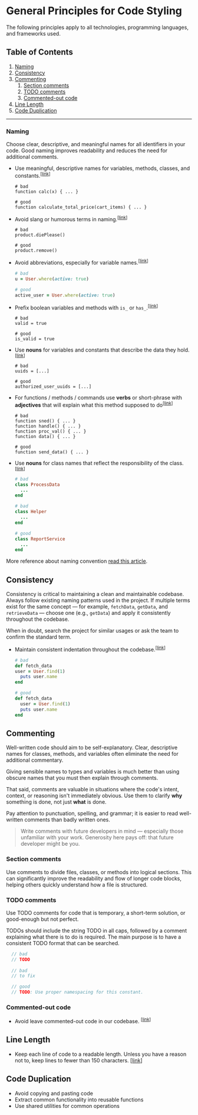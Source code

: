 # General Principles for Code Styling

The following principles apply to all technologies, programming languages, and frameworks used.

## Table of Contents
1. [Naming](#naming)
1. [Consistency](#consistency)
1. [Commenting](#commenting)
    1. [Section comments](#section-comments)
    1. [TODO comments](#todo-comments)
    1. [Commented-out code](#commented-out-code)
1. [Line Length](#line-length)
1. [Code Duplication](#code-duplication)


---


### Naming
Choose clear, descriptive, and meaningful names for all identifiers in your code. Good naming improves readability and reduces the need for additional comments.

* <a name="meaningful-names"></a>Use meaningful, descriptive names for variables, methods, classes, and constants.<sup>[[link](#meaningful-names)]</sup>

    ```
    # bad
    function calc(x) { ... }

    # good
    function calculate_total_price(cart_items) { ... }
    ```

* <a name="avoid-slang"></a>Avoid slang or humorous terms in naming.<sup>[[link](#avoid-slang)]</sup>

    ```
    # bad
    product.diePlease()

    # good
    product.remove()
    ```
* <a name="avoid-abbreviations"></a>Avoid abbreviations, especially for variable names.<sup>[[link](#avoid-abbreviations)]</sup>

    ```ruby
    # bad
    u = User.where(active: true)

    # good
    active_user = User.where(active: true)
    ```

* <a name="boolean-prefixes"></a>Prefix boolean variables and methods with `is_` or `has_`.<sup>[[link](#boolean-prefixes)]</sup>

    ```
    # bad
    valid = true

    # good
    is_valid = true
    ```

* <a name="noun-variable-names"></a>Use **nouns** for variables and constants that describe the data they hold.<sup>[[link](#noun-variable-names)]</sup>

    ```
    # bad
    uuids = [...]

    # good
    authorized_user_uuids = [...]
    ```

* <a name="verb-method-names"></a>For functions / methods / commands use **verbs** or short-phrase with **adjectives** that will explain what this method supposed to do<sup>[[link](#verb-method-names)]</sup>

    ```
    # bad
    function sned() { ... }
    function handle() { ... }
    function proc_val() { ... }
    function data() { ... }
  
    # good
    function send_data() { ... }
    ```

* <a name="noun-class-names"></a>Use **nouns** for class names that reflect the responsibility of the class.<sup>[[link](#noun-class-names)]</sup>

    ```ruby
    # bad
    class ProcessData
      ...
    end
  
    # bad
    class Helper
      ...
    end

    # good
    class ReportService
      ...
    end
    ```

More reference about naming convention [read this article](https://medium.com/wix-engineering/naming-convention-8-basic-rules-for-any-piece-of-code-c4c5f65b0c09).


## Consistency

Consistency is critical to maintaining a clean and maintainable codebase. Always follow existing naming patterns used in the project. 
If multiple terms exist for the same concept — for example, `fetchData`, `getData`, and `retrieveData` — choose one (e.g., `getData`) and apply it consistently throughout the codebase.

When in doubt, search the project for similar usages or ask the team to confirm the standard term.

* <a name="consistent-indentation"></a>Maintain consistent indentation throughout the codebase.<sup>[[link](#consistent-indentation)]</sup>

    ```ruby
    # bad
    def fetch_data
    user = User.find(1)
      puts user.name
    end

    # good
    def fetch_data
      user = User.find(1)
      puts user.name
    end
    ```


## Commenting

Well-written code should aim to be self-explanatory.
Clear, descriptive names for classes, methods, and variables often eliminate the need for additional commentary.

Giving sensible names to types and variables is much better
than using obscure names that you must then explain through comments.

That said, comments are valuable in situations where the code's intent, context, or reasoning isn't immediately obvious. Use them to clarify **why** something is done, not just **what** is done.

Pay attention to punctuation, spelling, and grammar; it is easier to read
well-written comments than badly written ones.

> Write comments with future developers in mind — especially those unfamiliar with your work.
> Generosity here pays off: that future developer might be you.

### Section comments

Use comments to divide files, classes, or methods into logical sections.
This can significantly improve the readability and flow of longer code blocks,
helping others quickly understand how a file is structured.

### TODO comments

Use TODO comments for code that is temporary, a short-term solution, or
good-enough but not perfect.

TODOs should include the string TODO in all caps, followed by a comment explaining what there is
to do is required. The main purpose is to have a consistent TODO format that
can be searched.

```javascript
  // bad
  // TODO
  
  // bad
  // to fix

  // good
  // TODO: Use proper namespacing for this constant.
```

### Commented-out code

* <a name="commented-code"></a>Avoid leave commented-out code in our codebase.
  <sup>[[link](#commented-code)]</sup>


## Line Length

* Keep each line of code to a readable length. Unless
  you have a reason not to, keep lines to fewer than 150 characters.
  [[link](#line-length)]</sup>


## Code Duplication
* Avoid copying and pasting code
* Extract common functionality into reusable functions
* Use shared utilities for common operations